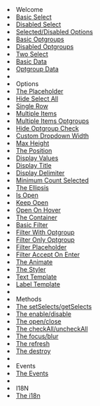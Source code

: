 <li class="dropdown-header">Welcome</li>
<li><a href="../examples#basic.html">Basic Select</a></li>
<li><a href="../examples#disabled.html">Disabled Select</a></li>
<li><a href="../examples#selected-disabled.html">Selected/Disabled Options</a></li>
<li><a href="../examples#basic-optgroups.html">Basic Optgroups</a></li>
<li><a href="../examples#disabled-optgroups.html">Disabled Optgroups</a></li>
<li><a href="../examples#two-select.html">Two Select</a></li>
<li><a href="../examples#basic-data.html">Basic Data</a></li>
<li><a href="../examples#optgroup-data.html">Optgroup Data</a></li>
<li role="separator" class="divider"></li>
<li class="dropdown-header">Options</li>
<li><a href="../examples#placeholder.html">The Placeholder</a></li>
<li><a href="../examples#hide-select-all.html">Hide Select All</a></li>
<li><a href="../examples#single-row.html">Single Row</a></li>
<li><a href="../examples#multiple-items.html">Multiple Items</a></li>
<li><a href="../examples#multiple-items-optgroups.html">Multiple Items Optgroups</a></li>
<li><a href="../examples#hide-optgroup-checkboxes.html">Hide Optgroup Check</a></li>
<li><a href="../examples#custom-dropdown-width.html">Custom Dropdown Width</a></li>
<li><a href="../examples#max-height.html">Max Height</a></li>
<li><a href="../examples#position.html">The Position</a></li>
<li><a href="../examples#display-values.html">Display Values</a></li>
<li><a href="../examples#display-title.html">Display Title</a></li>
<li><a href="../examples#display-delimiter.html">Display Delimiter</a></li>
<li><a href="../examples#minimum-count-selected.html">Minimum Count Selected</a></li>
<li><a href="../examples#ellipsis.html">The Ellipsis</a></li>
<li><a href="../examples#is-open.html">Is Open</a></li>
<li><a href="../examples#keep-open.html">Keep Open</a></li>
<li><a href="../examples#open-on-hover.html">Open On Hover</a></li>
<li><a href="../examples#container.html">The Container</a></li>
<li><a href="../examples#basic-filter.html">Basic Filter</a></li>
<li><a href="../examples#optgroup-filter.html">Filter With Optgroup</a></li>
<li><a href="../examples#filter-group.html">Filter Only Optgroup</a></li>
<li><a href="../examples#filter-placeholder.html">Filter Placeholder</a></li>
<li><a href="../examples#filter-accept-on-enter.html">Filter Accept On Enter</a></li>
<li><a href="../examples#animate.html">The Animate</a></li>
<li><a href="../examples#styler.html">The Styler</a></li>
<li><a href="../examples#text-template.html">Text Template</a></li>
<li><a href="../examples#label-template.html">Label Template</a></li>
<li role="separator" class="divider"></li>
<li class="dropdown-header">Methods</li>
<li><a href="../examples#setSelects-getSelects.html">The setSelects/getSelects</a></li>
<li><a href="../examples#enable-disable.html">The enable/disable</a></li>
<li><a href="../examples#open-close.html">The open/close</a></li>
<li><a href="../examples#checkAll-uncheckAll.html">The checkAll/uncheckAll</a></li>
<li><a href="../examples#focus-blur.html">The focus/blur</a></li>
<li><a href="../examples#refresh.html">The refresh</a></li>
<li><a href="../examples#destroy.html">The destroy</a></li>
<li role="separator" class="divider"></li>
<li class="dropdown-header">Events</li>
<li><a href="../examples#events.html">The Events</a></li>
<li role="separator" class="divider"></li>
<li class="dropdown-header">I18N</li>
<li><a href="../examples#i18n.html">The i18n</a></li>
